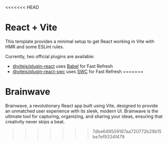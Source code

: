 <<<<<<< HEAD
# React + Vite

This template provides a minimal setup to get React working in Vite with HMR and some ESLint rules.

Currently, two official plugins are available:

- [@vitejs/plugin-react](https://github.com/vitejs/vite-plugin-react/blob/main/packages/plugin-react/README.md) uses [Babel](https://babeljs.io/) for Fast Refresh
- [@vitejs/plugin-react-swc](https://github.com/vitejs/vite-plugin-react-swc) uses [SWC](https://swc.rs/) for Fast Refresh
=======
# Brainwave
Brainwave, a revolutionary React app built using Vite, designed to provide an unmatched user experience with its sleek, modern UI. Brainwave is the ultimate tool for capturing, organizing, and sharing your ideas, ensuring that creativity never skips a beat.
>>>>>>> 7dbe649509187aa720772b29b15be7ef9334f479
